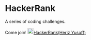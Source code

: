 # HackerRank

A series of coding challenges.


Come join!
<img src="https://user-images.githubusercontent.com/30825204/116774766-a4263500-aa13-11eb-90a4-31c77b71d639.png" alt="HackerRank logo" width="20"/>[HackerRank(Heriz Yusoff)](https://www.hackerrank.com/mherizpy)
